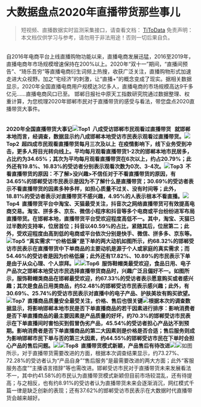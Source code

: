 # 大数据盘点2020年直播带货那些事儿

> 短视频、直播数据实时监测采集接口，请查看文档： [TiToData](https://www.titodata.com?from=douyinarticle)
> 免责声明：本文档仅供学习与参考，请勿用于非法用途！否则一切后果自负。


<br >自2016年电商平台上线直播购物功能以来，直播电商发展迅猛，2016至2019年，直播电商年市场规模增速保持在200%以上。2020年“双十一”期间，“直播间预告”、“琦乐吾穷”等直播电商衍生词频上热搜，收获广泛关注，直播购物形式加速走进大众视野。加之“宅经济”的刺激，让“直播+”的概念变成了现实。据相关数据显示，2020年全国直播电商用户规模达3亿多人，直播电商的市场规模高达9千多亿元……直播电商风口已至。 邯郸日报社中原天工指数研究院通过数据整理、权重计算，为您梳理2020年邯郸市民对于直播带货的感受与看法，带您盘点2020直播带货大事件。<br >
<br >
<br >**2020年全国直播带货大事记**![](https://cdn.nlark.com/yuque/0/2021/webp/97322/1614040586986-adb380d1-6040-4afd-b45e-3161df8f08b9.webp#align=left&display=inline&height=843&margin=%5Bobject%20Object%5D&originHeight=1277&originWidth=1025&size=0&status=done&style=none&width=677)**Top1  八成受访邯郸市民观看过直播带货   **就邯郸本地而言，经调查，数据显示约八成邯郸本地受访市民表示观看过直播带货。![](https://cdn.nlark.com/yuque/0/2021/png/97322/1614040586863-1e083d4b-2aa8-409f-8f74-e900be96f2b1.png#align=left&display=inline&height=389&margin=%5Bobject%20Object%5D&originHeight=307&originWidth=534&size=0&status=done&style=none&width=677)**Top2  超四成市民观看直播带货每月三次及以上  **在疫情影响下，线下业务受到冲击，更多人将目光转向线上。平均每月观看直播带货1-2次的邯郸本地市民居多，占比约为34.65%；其次为平均每月观看直播带货在6次以上，约占20.79%；此外还有19.8%、16.83%的受访者分别表示观看次数为0次、3-4次。![](https://cdn.nlark.com/yuque/0/2021/webp/97322/1614040586879-7d978c36-f4c6-4acb-bdfa-b0e654bfde68.webp#align=left&display=inline&height=421&margin=%5Bobject%20Object%5D&originHeight=359&originWidth=577&size=0&status=done&style=none&width=677)**Top3  不看直播带货的原因：不了解>没兴趣>不信任**对于不看直播带货的原因，有34.65%的邯郸受访市民表示是因为不了解什么是直播带货；30.69%的受访者表示不看直播带货的因素多种多样，如担心质量不过关、没有时间等；此外，18.81%的受访者表示对直播带货不感兴趣，4.95%的人表示根本不看直播。![](https://cdn.nlark.com/yuque/0/2021/webp/97322/1614040586883-0032b37d-3ee7-4b5f-a5de-dee81976163c.webp#align=left&display=inline&height=412&margin=%5Bobject%20Object%5D&originHeight=337&originWidth=554&size=0&status=done&style=none&width=677)**Top4  直播带货平台中淘宝、天猫最受关注，抖音次之**网络直播带货可有效提高电商交易。淘宝、拼多多、京东、微信小程序和抖音等多个电商或平台纷纷进军布局直播带货。在邯郸本地，直播带货平台受欢迎程度高低不一。其中，淘宝、天猫已过半数的支持率，位居首位；抖音以40.59%的占比，紧随其后，位居第二；此外，受欢迎程度由高到低的电商或平台依次分别是快手、微信、拼多多、京东等。![](https://cdn.nlark.com/yuque/0/2021/webp/97322/1614040586966-ac9aa7a6-f929-40a5-bf65-f8949b3e8ae4.webp#align=left&display=inline&height=447&margin=%5Bobject%20Object%5D&originHeight=361&originWidth=547&size=0&status=done&style=none&width=677)**Top5 “真实需求”“价格低廉”是下单的两大动机**如图所示，约68.32%的邯郸受访市民表示在直播带货中下单商品的主要动机是源于个人或家庭的真实需求；而54.46%的受访者是因为价格低廉；此外还有17.82%、10.89%的市民表示下单是由于从众心理、个人崇拜。![](https://cdn.nlark.com/yuque/0/2021/png/97322/1614040586979-0e669871-38d5-4b7f-9e17-bc00dab860bd.png#align=left&display=inline&height=397&margin=%5Bobject%20Object%5D&originHeight=331&originWidth=565&size=0&status=done&style=none&width=677)**![](https://cdn.nlark.com/yuque/0/2021/webp/97322/1614040586965-a89f4d11-91c5-4eeb-8d86-2e71915d0b8c.webp#align=left&display=inline&height=140&margin=%5Bobject%20Object%5D&originHeight=1&originWidth=1&size=0&status=done&style=none&width=140)Top6  服饰鞋帽类最受欢迎，食品日用、电子产品次之**邯郸本地受访市民选择直播带货商品时，兴趣广泛且偏好不一。如图所示，服饰鞋帽类商品在邯郸最受欢迎，约67.33%的受访者表示愿意购买或者感兴趣；其次是食品日用类商品，约52.48%的邯郸受访市民表示感兴趣；此外，有30.69%、25.74%的受访市民表示对直播中的电子产品、护肤美妆有购买欲望。![](https://cdn.nlark.com/yuque/0/2021/webp/97322/1614040586895-e2d32daa-96d0-4c9f-aee6-f682caa3e964.webp#align=left&display=inline&height=345&margin=%5Bobject%20Object%5D&originHeight=303&originWidth=594&size=0&status=done&style=none&width=677)**Top7  直播商品质量安全最受关注，价格、售后也很关键**![](https://cdn.nlark.com/yuque/0/2021/webp/97322/1614040586996-7595459c-fdae-49e6-9b92-89d6971e82e6.webp#align=left&display=inline&height=80&margin=%5Bobject%20Object%5D&originHeight=317&originWidth=557&size=0&status=done&style=none&width=140)根据本次的调查数据显示，将影响邯郸本地市民是否下单直播商品的若干因素进行排序：影响消费者是否下单直播商品的最主要因素是产品质量的好坏，约70.3%的邯郸受访市民表示在下单直播间时害怕买到假冒伪劣产品，45.54%的受访者担心产品达不到预期。影响消费者是否下单直播商品的第二大因素则是价格是否合适；售后服务则成为影响邯郸市民下单与否的第三大因素，约44.55%的邯郸受访市民在下单时会担心产品的售后问题。![](https://cdn.nlark.com/yuque/0/2021/webp/97322/1614040586961-055b9027-5e10-459b-a384-e88d9400027d.webp#align=left&display=inline&height=414&margin=%5Bobject%20Object%5D&originHeight=363&originWidth=593&size=0&status=done&style=none&width=677)**![](https://cdn.nlark.com/yuque/0/2021/webp/97322/1614040586964-a47f289a-bcb2-4929-9f5b-0ff63fccb901.webp#align=left&display=inline&height=140&margin=%5Bobject%20Object%5D&originHeight=1&originWidth=1&size=0&status=done&style=none&width=140)Top8  直播带货模式新颖，产品售后有待改进**![](https://cdn.nlark.com/yuque/0/2021/png/97322/1614040586886-cb3d8b8b-5fc5-428b-ae11-85a343d2075a.png#align=left&display=inline&height=344&margin=%5Bobject%20Object%5D&originHeight=295&originWidth=581&size=0&status=done&style=none&width=677)![](https://cdn.nlark.com/yuque/0/2021/webp/97322/1614040586910-49b8d010-8d51-454f-b0a7-b2faee94d53c.webp#align=left&display=inline&height=362&margin=%5Bobject%20Object%5D&originHeight=281&originWidth=526&size=0&status=done&style=none&width=677)如图所示，对于直播带货需要改进的方面，根据本次调查结果显示，约73.27%、72.28%的受访者认为“产品自身”“售后服务”是最需要改进的两大方面；此外“客服服务态度”“主播语言措辞”等也需改进。邯郸受访市民对于直播带货未来发展看法不一，其中约41.58%的市民认为直播带货模式新颖但目前市场较混乱，还有待提高；与之相反，也有约8.91%的受访者认为直播带货未来会逐渐消沉，网红模式千篇一律是缺乏创新的表现；还有37.62%的邯郸受访市民表示在大数据时代直播带货会越来越好。
